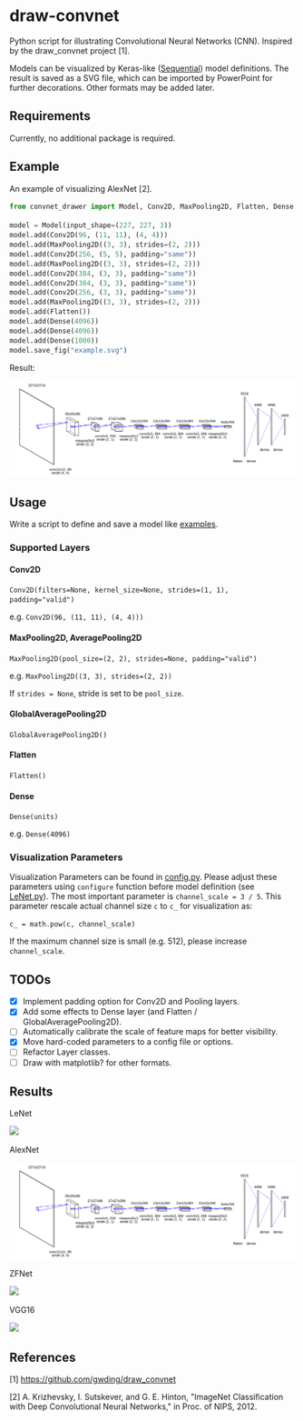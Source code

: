 # draw-convnet

Python script for illustrating Convolutional Neural Networks (CNN).
Inspired by the draw_convnet project [1].

Models can be visualized by Keras-like ([Sequential](https://keras.io/models/sequential/)) model definitions.
The result is saved as a SVG file, which can be imported by PowerPoint for further decorations.
Other formats may be added later.

## Requirements
Currently, no additional package is required.

## Example
An example of visualizing AlexNet [2].

```python
from convnet_drawer import Model, Conv2D, MaxPooling2D, Flatten, Dense

model = Model(input_shape=(227, 227, 3))
model.add(Conv2D(96, (11, 11), (4, 4)))
model.add(MaxPooling2D((3, 3), strides=(2, 2)))
model.add(Conv2D(256, (5, 5), padding="same"))
model.add(MaxPooling2D((3, 3), strides=(2, 2)))
model.add(Conv2D(384, (3, 3), padding="same"))
model.add(Conv2D(384, (3, 3), padding="same"))
model.add(Conv2D(256, (3, 3), padding="same"))
model.add(MaxPooling2D((3, 3), strides=(2, 2)))
model.add(Flatten())
model.add(Dense(4096))
model.add(Dense(4096))
model.add(Dense(1000))
model.save_fig("example.svg")
```

Result:

<img src="examples/AlexNet.svg">

## Usage
Write a script to define and save a model like [examples](examples).

### Supported Layers

#### Conv2D
```Conv2D(filters=None, kernel_size=None, strides=(1, 1), padding="valid")```

e.g. `Conv2D(96, (11, 11), (4, 4)))`


#### MaxPooling2D, AveragePooling2D
```MaxPooling2D(pool_size=(2, 2), strides=None, padding="valid")```

e.g. `MaxPooling2D((3, 3), strides=(2, 2))`

If `strides = None`, stride is set to be `pool_size`.

#### GlobalAveragePooling2D
```GlobalAveragePooling2D()```

#### Flatten
```Flatten()```

#### Dense
```Dense(units)```

e.g. `Dense(4096)`

### Visualization Parameters
Visualization Parameters can be found in [config.py](config.py).
Please adjust these parameters using `configure` function before model definition (see [LeNet.py](examples/LeNet.py)).
The most important parameter is `channel_scale = 3 / 5`.
This parameter rescale actual channel size `c` to `c_` for visualization as:

```c_ = math.pow(c, channel_scale)```

If the maximum channel size is small (e.g. 512), please increase `channel_scale`.


## TODOs
- [x] Implement padding option for Conv2D and Pooling layers.
- [x] Add some effects to Dense layer (and Flatten / GlobalAveragePooling2D).
- [ ] Automatically calibrate the scale of feature maps for better visibility.
- [x] Move hard-coded parameters to a config file or options.
- [ ] Refactor Layer classes.
- [ ] Draw with matplotlib? for other formats.

## Results
LeNet

<img src="examples/LeNet.svg">

AlexNet

<img src="examples/AlexNet.svg">

ZFNet

<img src="examples/ZFNet.svg">

VGG16

<img src="examples/VGG16.svg">

## References
[1] https://github.com/gwding/draw_convnet

[2] A. Krizhevsky, I. Sutskever, and G. E. Hinton, "ImageNet Classification with Deep Convolutional Neural Networks," in Proc. of NIPS, 2012.